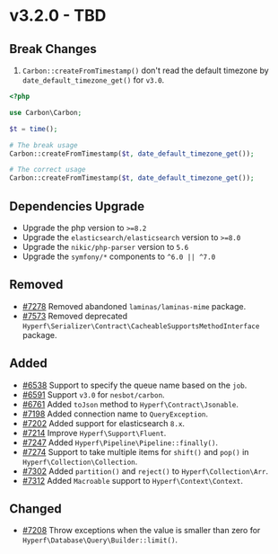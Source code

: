 # v3.2.0 - TBD

## Break Changes

1. `Carbon::createFromTimestamp()` don't read the default timezone by `date_default_timezone_get()` for `v3.0`.

```php
<?php

use Carbon\Carbon;

$t = time();

# The break usage
Carbon::createFromTimestamp($t, date_default_timezone_get());

# The correct usage
Carbon::createFromTimestamp($t, date_default_timezone_get());
```

## Dependencies Upgrade

- Upgrade the php version to `>=8.2`
- Upgrade the `elasticsearch/elasticsearch` version to `>=8.0`
- Upgrade the `nikic/php-parser` version to `5.6`
- Upgrade the `symfony/*` components to `^6.0 || ^7.0`

## Removed

- [#7278](https://github.com/hyperf/hyperf/pull/7278) Removed abandoned `laminas/laminas-mime` package.
- [#7573](https://github.com/hyperf/hyperf/pull/7573) Removed deprecated `Hyperf\Serializer\Contract\CacheableSupportsMethodInterface` package.

## Added

- [#6538](https://github.com/hyperf/hyperf/pull/6538) Support to specify the queue name based on the `job`.
- [#6591](https://github.com/hyperf/hyperf/pull/6591) Support `v3.0` for `nesbot/carbon`.
- [#6761](https://github.com/hyperf/hyperf/pull/6761) Added `toJson` method to `Hyperf\Contract\Jsonable`.
- [#7198](https://github.com/hyperf/hyperf/pull/7198) Added connection name to `QueryException`.
- [#7202](https://github.com/hyperf/hyperf/pull/7202) Added support for elasticsearch `8.x`.
- [#7214](https://github.com/hyperf/hyperf/pull/7214) Improve `Hyperf\Support\Fluent`.
- [#7247](https://github.com/hyperf/hyperf/pull/7247) Added `Hyperf\Pipeline\Pipeline::finally()`.
- [#7274](https://github.com/hyperf/hyperf/pull/7274) Support to take multiple items for `shift()` and `pop()` in `Hyperf\Collection\Collection`.
- [#7302](https://github.com/hyperf/hyperf/pull/7302) Added `partition()` and `reject()` to `Hyperf\Collection\Arr`.
- [#7312](https://github.com/hyperf/hyperf/pull/7312) Added `Macroable` support to `Hyperf\Context\Context`.

## Changed

- [#7208](https://github.com/hyperf/hyperf/pull/7208) Throw exceptions when the value is smaller than zero for `Hyperf\Database\Query\Builder::limit()`.
